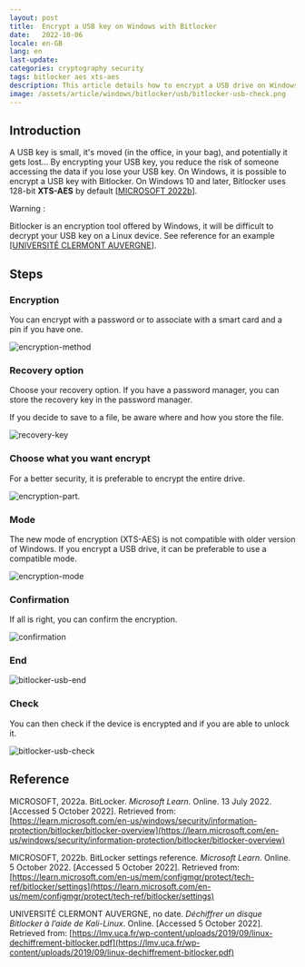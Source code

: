 ```yaml
---
layout: post
title:  Encrypt a USB key on Windows with Bitlocker
date:   2022-10-06
locale: en-GB
lang: en
last-update: 
categories: cryptography security
tags: bitlocker aes xts-aes
description: This article details how to encrypt a USB drive on Windows with Bitlocker, an encryption tool offered by Windows.
image: /assets/article/windows/bitlocker/usb/bitlocker-usb-check.png
---
```


## Introduction

A USB key is small, it's moved (in the office, in your bag), and potentially it gets lost... By encrypting your USB key, you reduce the risk of someone accessing the data if you lose your USB key. On Windows, it is possible to encrypt a USB key with Bitlocker. On Windows 10 and later, Bitlocker uses 128-bit **XTS-AES** by default [[MICROSOFT 2022b](https://learn.microsoft.com/en-us/mem/configmgr/protect/tech-ref/bitlocker/settings)].

Warning  :

Bitlocker is an encryption tool offered by Windows, it will be difficult to decrypt your USB key on a Linux device. See reference for an example [[UNIVERSITÉ CLERMONT AUVERGNE](https://lmv.uca.fr/wp-content/uploads/2019/09/linux-dechiffrement-bitlocker.pdf)].

## Steps

### Encryption

You can encrypt with a password or to associate with a smart card and a pin if you have one.

![encryption-method]({{site.url_complet}}/assets/article/windows/bitlocker/usb/bitlocker-usb-encryption-method.PNG)

### Recovery option

Choose  your recovery option. If you have a password manager, you can store the recovery key in the password manager.

If you decide to save to a file, be aware where and how you store the file.

![recovery-key]({{site.url_complet}}/assets/article/windows/bitlocker/usb/bitlocker-usb-recovery-key.PNG)

### Choose what you want encrypt

For a better security, it is preferable to encrypt the entire drive.

![encryption-part]({{site.url_complet}}/assets/article/windows/bitlocker/usb/bitlocker-usb-encryption-part.PNG).

### Mode

The new mode of encryption (XTS-AES) is not compatible with older version of Windows. If you encrypt a USB drive, it can be preferable to use a compatible mode.

![encryption-mode]({{site.url_complet}}/assets/article/windows/bitlocker/usb/bitlocker-usb-encryption-mode.PNG)

### Confirmation

If all is right, you can confirm the encryption.

![confirmation]({{site.url_complet}}/assets/article/windows/bitlocker/usb/bitlocker-usb-confirmation.PNG)



### End

![bitlocker-usb-end]({{site.url_complet}}/assets/article/windows/bitlocker/usb/bitlocker-usb-end.PNG)



### Check

You can then check if the device is encrypted and if you are able to unlock it.

![bitlocker-usb-check]({{site.url_complet}}/assets/article/windows/bitlocker/usb/bitlocker-usb-check.png)



## Reference

MICROSOFT, 2022a. BitLocker. *Microsoft Learn*. Online. 13 July 2022. [Accessed 5 October 2022]. Retrieved from: [https://learn.microsoft.com/en-us/windows/security/information-protection/bitlocker/bitlocker-overview](https://learn.microsoft.com/en-us/windows/security/information-protection/bitlocker/bitlocker-overview)

MICROSOFT, 2022b. BitLocker settings reference. *Microsoft Learn*. Online. 5 October 2022. [Accessed 5 October 2022]. Retrieved from: [https://learn.microsoft.com/en-us/mem/configmgr/protect/tech-ref/bitlocker/settings](https://learn.microsoft.com/en-us/mem/configmgr/protect/tech-ref/bitlocker/settings)

UNIVERSITÉ CLERMONT AUVERGNE, no date. *Déchiffrer un disque Bitlocker à l’aide de Kali-Linux*. Online. [Accessed 5 October 2022]. Retrieved from: [https://lmv.uca.fr/wp-content/uploads/2019/09/linux-dechiffrement-bitlocker.pdf](https://lmv.uca.fr/wp-content/uploads/2019/09/linux-dechiffrement-bitlocker.pdf)